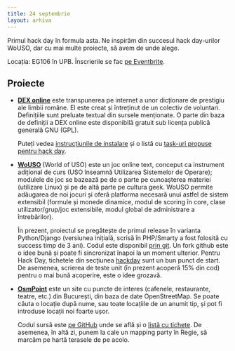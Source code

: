 ```yaml
---
title: 24 septembrie
layout: arhiva
---
```


Primul hack day în formula asta. Ne inspirăm din succesul hack
day-urilor WoUSO, dar cu mai multe proiecte, să avem de unde alege.

Locația: EG106 în UPB. Înscrierile se fac [pe Eventbrite][].

[pe eventbrite]: http://roseduhackday.eventbrite.com/

## Proiecte

* **[DEX online][]** este transpunerea pe internet a unor
  dicționare de prestigiu ale limbii române. El este creat și întreținut
  de un colectiv de voluntari.  Definițiile sunt preluate textual din
  sursele menționate. O parte din baza de definiții a DEX online este
  disponibilă gratuit sub licența publică generală GNU (GPL).

  Puteți vedea [instrucțiunile de instalare][dexonline-install] și o
  listă cu [task-uri propuse pentru hack day][dexonline-tasks].

[dex online]: http://dexonline.ro/
[dexonline-install]: http://wiki.dexonline.ro/wiki/AccesLaCodulSurs%C4%83
[dexonline-tasks]: http://wiki.dexonline.ro/wiki/ROSEdu


* **[WoUSO][]** (World of USO) este un joc online text, conceput ca
  instrument adițional de curs (USO înseamnă Utilizarea Sistemelor de
  Operare); modulele de joc se bazează pe de o parte pe cunoașterea
  materiei (utilizare Linux) și pe de altă parte pe cultura geek. WoUSO
  permite adăugarea de noi jocuri și oferă platforma necesară unui
  astfel de sistem extensibil (formule și monede dinamice, modul de
  scoring în core, clase utilizator/grup/joc extensibile, modul global
  de administrare a întrebărilor).

  În prezent, proiectul se pregătește de primul release în varianta
  Python/Django (versiunea inițială, scrisă în PHP/Smarty a fost
  folosită cu success timp de 3 ani). Codul este disponibil [prin
  git][wouso-git]. Un fork github este o idee bună și poate fi
  sincronizat înapoi la un moment ulterior.  Pentru Hack Day, tichetele
  din secțiunea [hackday][wouso-tickets] sunt un bun punct de start. De
  asemenea, scrierea de teste unit (în prezent acoperă 15% din cod)
  pentru o mai bună acoperire, este o idee grozavă.

[wouso]: https://wouso.rosedu.org/
[wouso-git]: http://git.rosedu.org/gitweb/?p=wouso-django.git;a=summary
[wouso-tickets]: https://projects.rosedu.org/projects/wousodjango/issues?query_id=12


* **[OsmPoint][]** este un site cu puncte de interes (cafenele,
  restaurante, teatre, etc.) din București, din baza de date
  OpenStreetMap. Se poate căuta o locație după nume, sau toate
  locațiile de un anumit tip, și pot fi introduse locații noi foarte
  ușor.

  Codul sursă este [pe GitHub][osmpoint-git] unde se află și o [listă cu
  tichete][osmpoint-tickets]. De asemenea, în altă zi, punem la cale un
  mapping party în Regie, să marcăm pe hartă terasele de pe acolo.

[osmpoint]: http://poi.grep.ro/
[osmpoint-git]: https://github.com/pybucuresti/OsmPoint
[osmpoint-tickets]: https://github.com/pybucuresti/OsmPoint/issues
